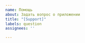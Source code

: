 ```yaml
---
name: Помощь
about: Задать вопрос о приложении
title: "[Support]"
labels: question
assignees: ''

---
```



